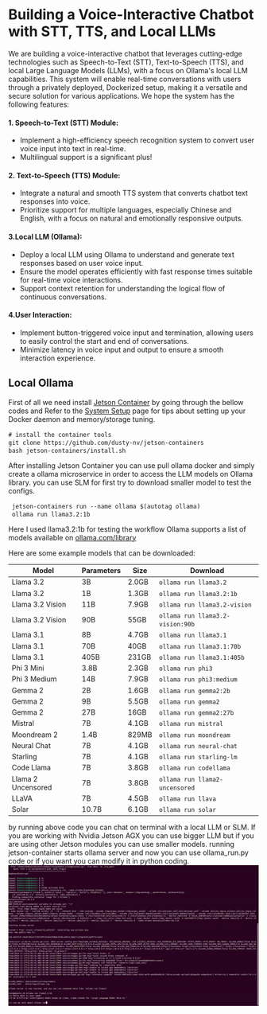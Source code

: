 # Building a Voice-Interactive Chatbot with STT, TTS, and Local LLMs
We are building a voice-interactive chatbot that leverages cutting-edge technologies such as Speech-to-Text (STT), Text-to-Speech (TTS), and local Large Language Models (LLMs), with a focus on Ollama's local LLM capabilities. This system will enable real-time conversations with users through a privately deployed, Dockerized setup, making it a versatile and secure solution for various applications. We hope the system has the following features:

#### 1. Speech-to-Text (STT) Module:
- Implement a high-efficiency speech recognition system to convert user voice input into text in real-time.
- Multilingual support is a significant plus!
#### 2. Text-to-Speech (TTS) Module:
- Integrate a natural and smooth TTS system that converts chatbot text responses into voice.
- Prioritize support for multiple languages, especially Chinese and English, with a focus on natural and emotionally responsive outputs.

#### 3.Local LLM (Ollama):
- Deploy a local LLM using Ollama to understand and generate text responses based on user voice input.
- Ensure the model operates efficiently with fast response times suitable for real-time voice interactions.
- Support context retention for understanding the logical flow of continuous conversations.

#### 4.User Interaction:

- Implement button-triggered voice input and termination, allowing users to easily control the start and end of conversations.
- Minimize latency in voice input and output to ensure a smooth interaction experience.


## Local Ollama 

First of all we need install [Jetson Container](https://github.com/dusty-nv/jetson-containers "Jetson Container") by going through the bellow codes and Refer to the [System Setup](https://github.com/dusty-nv/jetson-containers/blob/master/docs/setup.md "System Setup") page for tips about setting up your Docker daemon and memory/storage tuning.

    # install the container tools
    git clone https://github.com/dusty-nv/jetson-containers
    bash jetson-containers/install.sh

After installing Jetson Container you can use pull ollama docker and simply create a ollama microservice in order to access the LLM models on Ollama library. you can use SLM for first try to download smaller model to test the configs.

     jetson-containers run --name ollama $(autotag ollama)
	 ollama run llama3.2:1b
    

Here I used llama3.2:1b for testing the workflow Ollama supports a list of models available on [ollama.com/library](https://ollama.com/library 'ollama model library')

Here are some example models that can be downloaded:

| Model              | Parameters | Size  | Download                         |
| ------------------ | ---------- | ----- | -------------------------------- |
| Llama 3.2          | 3B         | 2.0GB | `ollama run llama3.2`            |
| Llama 3.2          | 1B         | 1.3GB | `ollama run llama3.2:1b`         |
| Llama 3.2 Vision   | 11B        | 7.9GB | `ollama run llama3.2-vision`     |
| Llama 3.2 Vision   | 90B        | 55GB  | `ollama run llama3.2-vision:90b` |
| Llama 3.1          | 8B         | 4.7GB | `ollama run llama3.1`            |
| Llama 3.1          | 70B        | 40GB  | `ollama run llama3.1:70b`        |
| Llama 3.1          | 405B       | 231GB | `ollama run llama3.1:405b`       |
| Phi 3 Mini         | 3.8B       | 2.3GB | `ollama run phi3`                |
| Phi 3 Medium       | 14B        | 7.9GB | `ollama run phi3:medium`         |
| Gemma 2            | 2B         | 1.6GB | `ollama run gemma2:2b`           |
| Gemma 2            | 9B         | 5.5GB | `ollama run gemma2`              |
| Gemma 2            | 27B        | 16GB  | `ollama run gemma2:27b`          |
| Mistral            | 7B         | 4.1GB | `ollama run mistral`             |
| Moondream 2        | 1.4B       | 829MB | `ollama run moondream`           |
| Neural Chat        | 7B         | 4.1GB | `ollama run neural-chat`         |
| Starling           | 7B         | 4.1GB | `ollama run starling-lm`         |
| Code Llama         | 7B         | 3.8GB | `ollama run codellama`           |
| Llama 2 Uncensored | 7B         | 3.8GB | `ollama run llama2-uncensored`   |
| LLaVA              | 7B         | 4.5GB | `ollama run llava`               |
| Solar              | 10.7B      | 6.1GB | `ollama run solar`               |

by running above code you can chat on terminal with a local LLM or SLM. If you are working with Nvidia Jetson AGX you can use bigger LLM but if you are using other Jetson modules you can use smaller models.
running jetson-container starts ollama server and now you can use ollama_run.py code or if you want you can modify it in python coding.
![ran ollama in terminal](https://github.com/kouroshkarimi/local_chatbot_jetson/blob/main/Files/terminal_ollama.gif)

